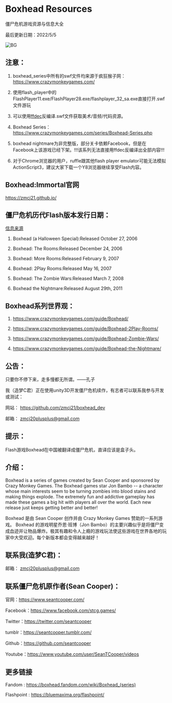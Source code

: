 # Boxhead Resources

僵尸危机游戏资源与信息大全

最后更新日期：2022/5/5

![BG](https://github.com/zmcj21/boxhead_res/blob/main/docs/1.png)

## 注意：

1. boxhead_series中所有的swf文件均来源于疯狂猴子网：https://www.crazymonkeygames.com/

1. 使用flash_player中的FlashPlayer11.exe/FlashPlayer28.exe/flashplayer_32_sa.exe直接打开.swf文件游玩

1. 可以使用[ffdec](https://github.com/jindrapetrik/jpexs-decompiler)反编译.swf文件获取美术/音频/代码资源。

1. Boxhead Series：https://www.crazymonkeygames.com/series/Boxhead-Series.php

1. boxhead nightmare为非完整版，部分关卡依赖Facebook，但是在Facebook上该游戏已经下架。!!!该系列无法直接用ffdec反编译出全部内容!!!

1. 对于Chrome浏览器的用户，ruffle跟其他flash player emulator可能无法模拟ActionScript3，建议大家下载一个Y8浏览器继续享受Flash内容。

## Boxhead:Immortal官网

https://zmcj21.github.io/

## 僵尸危机历代Flash版本发行日期：

[信息来源](https://www.crazymonkeygames.com/series/Boxhead-Series.php)

1. Boxhead (a Halloween Special):Released October 27, 2006

1. Boxhead: The Rooms:Released December 24, 2006

1. Boxhead: More Rooms:Released February 9, 2007

1. Boxhead: 2Play Rooms:Released May 16, 2007

1. Boxhead: The Zombie Wars:Released March 7, 2008

1. Boxhead the Nightmare:Released August 29th, 2011

## Boxhead系列世界观：

1. https://www.crazymonkeygames.com/guide/Boxhead/

1. https://www.crazymonkeygames.com/guide/Boxhead-2Play-Rooms/

1. https://www.crazymonkeygames.com/guide/Boxhead-Zombie-Wars/

1. https://www.crazymonkeygames.com/guide/Boxhead-the-Nightmare/

## 公告：

只要你不停下来，走多慢都无所谓。——孔子

我（造梦C君）正在使用unity3D开发僵尸危机续作，有志者可以联系我参与开发或测试：

网站： https://github.com/zmcj21/boxhead_dev

邮箱： zmcj20plusplus@gmail.com

## 提示：

Flash游戏Boxhead在中国被翻译成僵尸危机，直译应该是盒子头。

## 介绍：

Boxhead is a series of games created by Sean Cooper and sponsored by Crazy Monkey Games. The Boxhead games star Jon Bambo -- a character whose main interests seem to be turning zombies into blood stains and making things explode. The extremely fun and addictive gameplay has made these games a big hit with players all over the world. Each new release just keeps getting better and better!

Boxhead 是由 Sean Cooper 创作并由 Crazy Monkey Games 赞助的一系列游戏。 Boxhead 的游戏明星乔恩·班博（Jon Bambo）的主要兴趣似乎是将僵尸变成血迹并让物品爆炸。极其有趣和令人上瘾的游戏玩法使这些游戏在世界各地的玩家中大受欢迎。每个新版本都会变得越来越好！

## 联系我(造梦C君)：

邮箱： zmcj20plusplus@gmail.com

## 联系僵尸危机原作者(Sean Cooper)：

官网：https://www.seantcooper.com/

Facebook：https://www.facebook.com/stcg.games/

Twitter：https://twitter.com/seantcooper

tumblr：https://seantcooper.tumblr.com/

Github：https://github.com/seantcooper

Youtube：https://www.youtube.com/user/SeanTCooper/videos

## 更多链接

Fandom : https://boxhead.fandom.com/wiki/Boxhead_(series)

Flashpoint : https://bluemaxima.org/flashpoint/